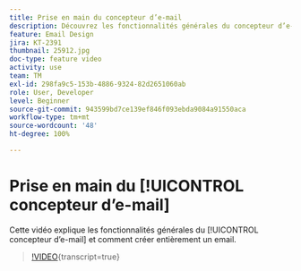 ```yaml
---
title: Prise en main du concepteur d’e-mail
description: Découvrez les fonctionnalités générales du concepteur d’e-mail et comment créer entièrement un e-mail.
feature: Email Design
jira: KT-2391
thumbnail: 25912.jpg
doc-type: feature video
activity: use
team: TM
exl-id: 298fa9c5-153b-4886-9324-82d2651060ab
role: User, Developer
level: Beginner
source-git-commit: 943599bd7ce139ef846f093ebda9084a91550aca
workflow-type: tm+mt
source-wordcount: '48'
ht-degree: 100%

---
```


# Prise en main du [!UICONTROL concepteur d’e-mail]

Cette vidéo explique les fonctionnalités générales du [!UICONTROL concepteur d’e-mail] et comment créer entièrement un email.

>[!VIDEO](https://video.tv.adobe.com/v/25912?learn=on){transcript=true}
